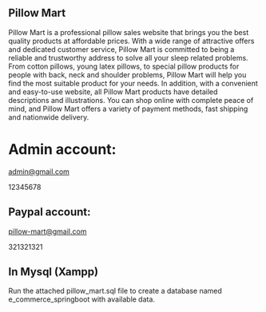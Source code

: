 ## Pillow Mart

Pillow Mart is a professional pillow sales website that brings you the best quality products at affordable prices. With a wide range of attractive offers and dedicated customer service, Pillow Mart is committed to being a reliable and trustworthy address to solve all your sleep related problems. From cotton pillows, young latex pillows, to special pillow products for people with back, neck and shoulder problems, Pillow Mart will help you find the most suitable product for your needs. In addition, with a convenient and easy-to-use website, all Pillow Mart products have detailed descriptions and illustrations. You can shop online with complete peace of mind, and Pillow Mart offers a variety of payment methods, fast shipping and nationwide delivery.

# Admin account:

admin@gmail.com

12345678

## Paypal account:

pillow-mart@gmail.com

321321321

## In Mysql (Xampp)

Run the attached pillow_mart.sql file to create a database named e_commerce_springboot with available data.
